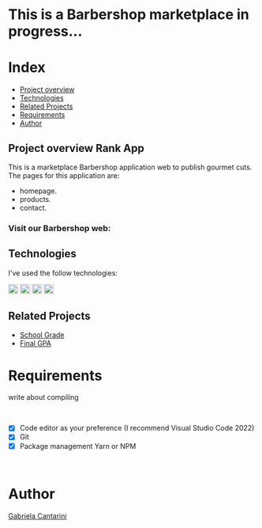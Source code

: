 # This is a Barbershop marketplace in progress...

# Index

- [Project overview](#id01)
- [Technologies](#id02)
- [Related Projects](#id03)
- [Requirements](#id04)
- [Author](#id05)



## Project overview <a name="id01">Rank App</a>

This is a marketplace Barbershop application web to publish gourmet cuts. The pages for this application are:

- homepage.
- products.
- contact.

<h3>Visit our Barbershop web: <a href="https://barber-shop-amber.vercel.app/"></a></h3>

## Technologies <a name="#id02"></a>

I've used the follow technologies:<br/>

<code><img height="20" src="https://img.shields.io/badge/JavaScript-323330?style=for-the-badge&logo=javascript&logoColor=F7DF1E"></code>
<code><img height="20" src="https://img.shields.io/badge/HTML-239120?style=for-the-badge&logo=html5&logoColor=white"></code>
<code><img height="20" src="https://img.shields.io/badge/CSS-239120?&style=for-the-badge&logo=css3&logoColor=white"></code>
<code><img height="20" src="https://img.shields.io/badge/Git-F05032?style=for-the-badge&logo=git&logoColor=white"></code>



## Related Projects <a name="#id03"></a>
- [School Grade](#id) 
- [Final GPA](#id)



# Requirements <a name="id04"></a>
<p>write about compiling</p>


<br />

- [x] Code editor as your preference (I recommend Visual Studio Code 2022)
- [x] Git
- [x] Package management Yarn or NPM

<br />

# Author <a name="id05"></a>

<a href="https://www.linkedin.com/in/gabrielacantarini/">Gabriela Cantarini</a>